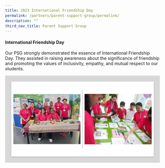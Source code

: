 ```yaml
---
title: 2023 International Friendship Day
permalink: /partners/parent-support-group/permalink/
description: ""
third_nav_title: Parent Support Group
---
```

#### International Friendship Day
Our PSG strongly demonstrated the essence of International Friendship Day. They assisted in raising awareness about the significance of friendship and promoting the values of inclusivity, empathy, and mutual respect to our students.  

![](/images/2023%20psg%20ifd.jpg)